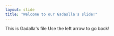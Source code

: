 ```yaml
---
layout: slide
title: "Welcome to our Gadaslla's slide!"
---
```

This is Gadalla's file
Use the left arrow to go back!
